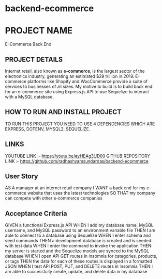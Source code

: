 # backend-ecommerce

# PROJECT NAME 
 E-Commerce Back End

## PROJECT DETAILS

Internet retail, also known as **e-commerce**, is the largest sector of the electronics industry, generating an estimated $29 trillion in 2019. E-commerce platforms like Shopify and WooCommerce provide a suite of services to businesses of all sizes. 
My motive to build is to build back end for an e-commerce site using  Express.js API to use Sequelize to interact with a MySQL database.

## HOW TO RUN AND INSTALL PROJECT
TO RUN THIS PROJECT YOU NEED TO USE 4 DEPENDENCIES WHICH ARE EXPRESS, DOTENV, MYSQL2, SEQUELIZE.

## LINKS
YOUTUBE LINK :- https://youtu.be/ayHEAg3UD00
GITHUB REPOSITORY LINK :- https://github.com/radhashyamsundardas/backend-ecommerce



## User Story


AS A manager at an internet retail company
I WANT a back end for my e-commerce website that uses the latest technologies
SO THAT my company can compete with other e-commerce companies


## Acceptance Criteria

GIVEN a functional Express.js API
WHEN I add my database name, MySQL username, and MySQL password to an environment variable file
THEN I am able to connect to a database using Sequelize
WHEN I enter schema and seed commands
THEN a development database is created and is seeded with test data
WHEN I enter the command to invoke the application
THEN my server is started and the Sequelize models are synced to the MySQL database
WHEN I open API GET routes in Insomnia for categories, products, or tags
THEN the data for each of these routes is displayed in a formatted JSON
WHEN I test API POST, PUT, and DELETE routes in Insomnia
THEN I am able to successfully create, update, and delete data in my database

